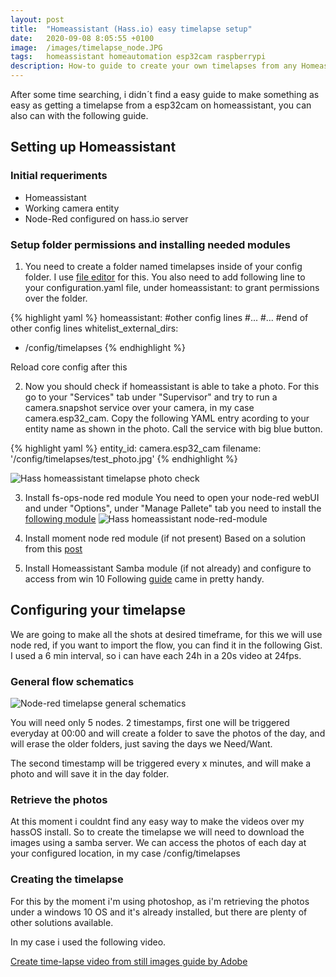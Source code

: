 ```yaml
---
layout: post
title:  "Homeassistant (Hass.io) easy timelapse setup"
date:   2020-09-08 8:05:55 +0100
image:  /images/timelapse_node.JPG
tags:   homeassistant homeautomation esp32cam raspberrypi
description: How-to guide to create your own timelapses from any Homeassistant camera entity the easy way, in this example, a esp32cam gonfigured with ESPHome.
---
```


After some time searching, i didn´t find a easy guide to make something as easy as getting a timelapse from a esp32cam on homeassistant, you can also can with the following guide.

## Setting up Homeassistant
### Initial requeriments
- Homeassistant
- Working camera entity
- Node-Red configured on hass.io server

### Setup folder permissions and installing needed modules

1. You need to create a folder named timelapses inside of your config folder. I use [file editor](https://github.com/home-assistant/hassio-addons/tree/master/configurator) for this.
You also need to add following line to your configuration.yaml file, under homeassistant: to grant permissions over the folder.

{% highlight yaml %}
homeassistant:
  #other config lines
  #...
  #...
  #end of other config lines
  whitelist_external_dirs:
  - /config/timelapses
{% endhighlight %}

Reload core config after this

2. Now you should check if homeassistant is able to take a photo. For this go to your "Services" tab under "Supervisor" and try to run a camera.snapshot service over your camera, in my case camera.esp32_cam. Copy the following YAML entry acording to your entity name as shown in the photo. Call the service with big blue button.


{% highlight yaml %}
entity_id: camera.esp32_cam
filename: '/config/timelapses/test_photo.jpg'
{% endhighlight %}


![Hass homeassistant timelapse photo check]({{site.baseurl}}/images/hass_service_test.png)

3. Install fs-ops-node red module
You need to open your node-red webUI and under "Options", under "Manage Pallete" tab you need to install the [following module](https://flows.nodered.org/node/node-red-contrib-fs-ops)
![Hass homeassistant node-red-module]({{site.baseurl}}/images/node_red_fs_install.JPG)

4. Install moment node red module (if not present)
Based on a solution from this [post](https://discourse.nodered.org/t/msg-filename-logging-data/1117/13)

5. Install Homeassistant Samba module (if not already) and configure to access from win 10
Following [guide](https://riccardotramma.com/2018/10/use-samba-to-configure-home-assistant/) came in pretty handy.

## Configuring your timelapse

We are going to make all the shots at desired timeframe, for this we will use node red, if you want to import the flow, you can find it in the following Gist.
I used a 6 min interval, so i can have each 24h in a 20s video at 24fps.

<script src="https://gist.github.com/nkmakes/3e3807194b6f6c9a63831f0f5ad46a51.js"></script>

### General flow schematics

![Node-red timelapse general schematics]({{site.baseurl}}/images/timelapse_node.JPG)

You will need only 5 nodes. 2 timestamps, first one will be triggered everyday at 00:00 and will create a folder to save the photos of the day, and will erase the older folders, just saving the days we Need/Want.

The second timestamp will be triggered every x minutes, and will make a photo and will save it in the day folder.

### Retrieve the photos

At this moment i couldnt find any easy way to make the videos over my hassOS install.
So to create the timelapse we will need to download the images using a samba server. 
We can access the photos of each day at your configured location, in my case /config/timelapses

### Creating the timelapse

For this by the moment i'm using photoshop, as i'm retrieving the photos under a windows 10 OS and it's already installed, but there are plenty of other solutions available.

In my case i used the following video.

[Create time-lapse video from still images guide by Adobe](https://helpx.adobe.com/es/premiere-pro/how-to/create-time-lapse-sequence.html)


